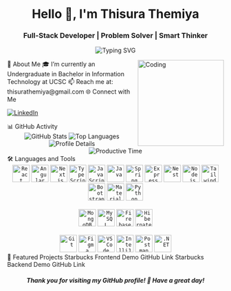 <h1 align="center">Hello 👋, I'm Thisura Themiya</h1> <h3 align="center">Full-Stack Developer | Problem Solver | Smart Thinker</h3> <p align="center"> <img src="https://readme-typing-svg.herokuapp.com?font=Fira+Code&size=22&pause=1000&color=00FF00&center=true&vCenter=true&width=500&lines=Full-Stack+Developer;Web+%26+Mobile+Developer;Tech+Enthusiast" alt="Typing SVG" /> </p>
🚀 About Me
<img align="right" alt="Coding" width="200" src="https://github.com/Smart-2005/Smart-2005/blob/main/assets/coding.gif">
🎓 I’m currently an Undergraduate in Bachelor in Information Technology at UCSC
📫 Reach me at: thisurathemiya@gmail.com
🌐 Connect with Me
<p align="left"> <a href="https://www.linkedin.com/in/themiya-subasinghe-5bb219304/" target="_blank"> <img src="https://img.shields.io/badge/-LinkedIn-0077B5?style=flat-square&logo=linkedin&logoColor=white" alt="LinkedIn"> </a> </p>
📊 GitHub Activity
<div align="center"> <img src="https://github-profile-summary-cards.vercel.app/api/cards/stats?username=Smart-2005&theme=radical" alt="GitHub Stats" /> <img src="https://github-readme-stats.vercel.app/api/top-langs/?username=Smart-2005&langs_count=20&count_private=true&layout=compact&theme=radical&hide_border=true" alt="Top Languages" /> <br> <img src="http://github-profile-summary-cards.vercel.app/api/cards/profile-details?username=Smart-2005&theme=radical" alt="Profile Details" /> <br> <img src="http://github-profile-summary-cards.vercel.app/api/cards/productive-time?username=Smart-2005&theme=radical&utcOffset=5" alt="Productive Time" /> </div>
🛠️ Languages and Tools
<div align="center"> <code><img height="40" src="https://skillicons.dev/icons?i=react" alt="React"></code> <code><img height="40" src="https://skillicons.dev/icons?i=angular" alt="Angular"></code> <code><img height="40" src="https://skillicons.dev/icons?i=next" alt="Next.js"></code> <code><img height="40" src="https://skillicons.dev/icons?i=ts" alt="TypeScript"></code> <code><img height="40" src="https://skillicons.dev/icons?i=js" alt="JavaScript"></code> <code><img height="40" src="https://skillicons.dev/icons?i=java" alt="Java"></code> <code><img height="40" src="https://skillicons.dev/icons?i=spring" alt="Spring"></code> <code><img height="40" src="https://skillicons.dev/icons?i=express" alt="Express"></code> <code><img height="40" src="https://skillicons.dev/icons?i=nest" alt="Nest"></code> <code><img height="40" src="https://skillicons.dev/icons?i=nodejs" alt="Node.js"></code> <code><img height="40" src="https://skillicons.dev/icons?i=tailwindcss" alt="Tailwind CSS"></code> <code><img height="40" src="https://skillicons.dev/icons?i=bootstrap" alt="Bootstrap"></code> <code><img height="40" src="https://skillicons.dev/icons?i=materialui" alt="Material UI"></code> <code><img height="40" src="https://skillicons.dev/icons?i=python" alt="Python"></code> <br><br> <code><img height="40" src="https://skillicons.dev/icons?i=mongodb" alt="MongoDB"></code> <code><img height="40" src="https://skillicons.dev/icons?i=mysql" alt="MySQL"></code> <code><img height="40" src="https://skillicons.dev/icons?i=firebase" alt="Firebase"></code> <code><img height="40" src="https://skillicons.dev/icons?i=hibernate" alt="Hibernate"></code> <br><br> <code><img height="40" src="https://skillicons.dev/icons?i=git" alt="Git"></code> <code><img height="40" src="https://skillicons.dev/icons?i=figma" alt="Figma"></code> <code><img height="40" src="https://skillicons.dev/icons?i=vscode" alt="VS Code"></code> <code><img height="40" src="https://skillicons.dev/icons?i=idea" alt="IntelliJ IDEA"></code> <code><img height="40" src="https://skillicons.dev/icons?i=postman" alt="Postman"></code> <code><img height="40" src="https://skillicons.dev/icons?i=dotnet" alt=".NET"></code> </div>
🚀 Featured Projects
Starbucks Frontend Demo GitHub Link
Starbucks Backend Demo GitHub Link
<h5 align="center"> Thank you for visiting my GitHub profile! 🤝 Have a great day! </h5>
